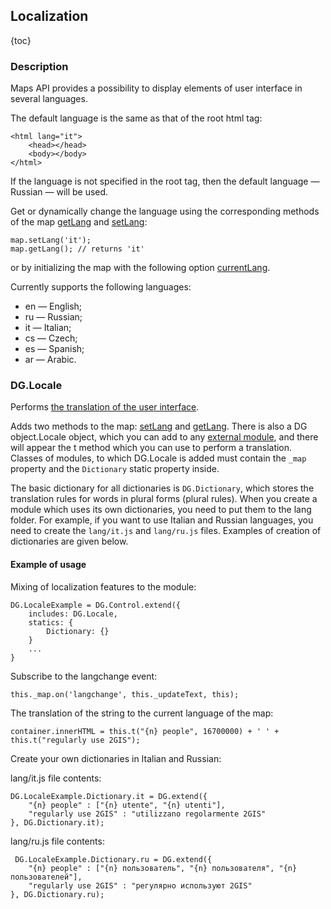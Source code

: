 ## Localization

{toc}

### Description

Maps API provides a possibility to display elements of user interface in several languages.

The default language is the same as that of the root html tag:

    <html lang="it">
        <head></head>
        <body></body>
    </html>

If the language is not specified in the root tag, then the default language — Russian — will be used.

Get or dynamically change the language using the corresponding methods of the map
<a href="/doc/maps/en/manual/map#map-getlang">getLang</a> and <a href="/doc/maps/en/manual/map#map-setlang">setLang</a>:

    map.setLang('it');
    map.getLang(); // returns 'it'

or by initializing the map with the following option <a href="/doc/maps/en/manual/map#map-currentlang">currentLang</a>.

Currently supports the following languages:

* en &mdash; English;
* ru &mdash; Russian;
* it &mdash; Italian;
* cs &mdash; Czech;
* es &mdash; Spanish;
* ar &mdash; Arabic.

### DG.Locale

Performs <a href="/doc/maps/en/manual/dg-locale">the translation of the user interface</a>.


Adds two methods to the map: <a href="/doc/maps/en/manual/map#map-setlang">setLang</a>
and <a href="/doc/maps/en/manual/map#map-getlang">getLang</a>. There is also a DG object.Locale object,
which you can add to any <a href="/doc/maps/en/manual/dg-external-modules">external module</a>,
and there will appear the t method which you can use to perform a translation.
Classes of modules, to which DG.Locale is added must contain the <code>_map</code> property and the <code>Dictionary</code>
static property inside.

The basic dictionary for all dictionaries is <code>DG.Dictionary</code>, which stores the translation rules
for words in plural forms (plural rules). When you create a module which uses its own dictionaries,
you need to put them to the lang folder. For example, if you want to use Italian and Russian languages,
you need to create the <code>lang/it.js</code> and <code>lang/ru.js</code> files. Examples of creation of dictionaries are given below.

#### Example of usage

Mixing of localization features to the module:

    DG.LocaleExample = DG.Control.extend({
        includes: DG.Locale,
        statics: {
            Dictionary: {}
        }
        ...
    }

Subscribe to the langchange event:

    this._map.on('langchange', this._updateText, this);

The translation of the string to the current language of the map:

    container.innerHTML = this.t("{n} people", 16700000) + ' ' + this.t("regularly use 2GIS");

Create your own dictionaries in Italian and Russian:

lang/it.js file contents:

    DG.LocaleExample.Dictionary.it = DG.extend({
        "{n} people" : ["{n} utente", "{n} utenti"],
        "regularly use 2GIS" : "utilizzano regolarmente 2GIS"
    }, DG.Dictionary.it);

lang/ru.js file contents:

     DG.LocaleExample.Dictionary.ru = DG.extend({
        "{n} people" : ["{n} пользователь", "{n} пользователя", "{n} пользователей"],
        "regularly use 2GIS" : "регулярно используют 2GIS"
    }, DG.Dictionary.ru);
